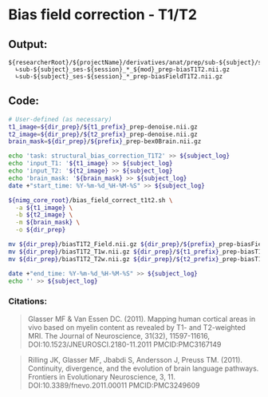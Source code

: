 # Bias field correction - T1/T2
## Output:
```
${researcherRoot}/${projectName}/derivatives/anat/prep/sub-${subject}/ses-${session}/
  ∟sub-${subject}_ses-${session}_*_${mod}_prep-biasT1T2.nii.gz
  ∟sub-${subject}_ses-${session}_*_prep-biasFieldT1T2.nii.gz
```
## Code:
```bash
# User-defined (as necessary)
t1_image=${dir_prep}/${t1_prefix}_prep-denoise.nii.gz
t2_image=${dir_prep}/${t2_prefix}_prep-denoise.nii.gz
brain_mask=${dir_prep}/${prefix}_prep-bex0Brain.nii.gz

echo 'task: structural_bias_correction_T1T2' >> ${subject_log}
echo 'input_T1: '${t1_image} >> ${subject_log}
echo 'input_T2: '${t2_image} >> ${subject_log}
echo 'brain_mask: '${brain_mask} >> ${subject_log}
date +"start_time: %Y-%m-%d_%H-%M-%S" >> ${subject_log}

${nimg_core_root}/bias_field_correct_t1t2.sh \
  -a ${t1_image} \
  -b ${t2_image} \
  -m ${brain_mask} \
  -o ${dir_prep}

mv ${dir_prep}/biasT1T2_Field.nii.gz ${dir_prep}/${prefix}_prep-biasFieldT1T2.nii.gz
mv ${dir_prep}/biasT1T2_T1w.nii.gz ${dir_prep}/${t1_prefix}_prep-biasT1T2.nii.gz
mv ${dir_prep}/biasT1T2_T2w.nii.gz ${dir_prep}/${t2_prefix}_prep-biasT1T2.nii.gz

date +"end_time: %Y-%m-%d_%H-%M-%S" >> ${subject_log}
echo '' >> ${subject_log}
```
### Citations:
> Glasser MF & Van Essen DC. (2011). Mapping human cortical areas in vivo based on myelin content as revealed by T1- and T2-weighted MRI. The Journal of Neuroscience, 31(32), 11597-11616, DOI:10.1523/JNEUROSCI.2180-11.2011 PMCID:PMC3167149

>Rilling JK, Glasser MF, Jbabdi S, Andersson J, Preuss TM. (2011). Continuity, divergence, and the evolution of brain language pathways. Frontiers in Evolutionary Neuroscience, 3, 11. DOI:10.3389/fnevo.2011.00011 PMCID:PMC3249609
